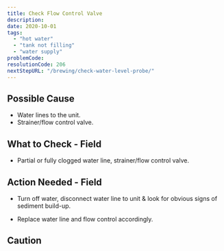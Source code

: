 ```yaml
---
title: Check Flow Control Valve
description:
date: 2020-10-01
tags:
  - "hot water"
  - "tank not filling"
  - "water supply"
problemCode:
resolutionCode: 206
nextStepURL: "/brewing/check-water-level-probe/"
---
```

## Possible Cause

- Water lines to the unit.
- Strainer/flow control valve.

## What to Check - Field

- Partial or fully clogged water line, strainer/flow control valve.

## Action Needed - Field

- Turn off water, disconnect water line to unit & look for obvious signs of sediment build-up.

- Replace water line and flow control accordingly.

## Caution

